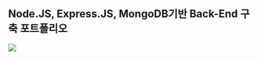 ## Node.JS, Express.JS, MongoDB기반 Back-End 구축 포트폴리오

![]({{site.baseurl}}/![portfolio](https://user-images.githubusercontent.com/35620465/43193191-4aafa326-903a-11e8-89a8-09b23739df74.png))
